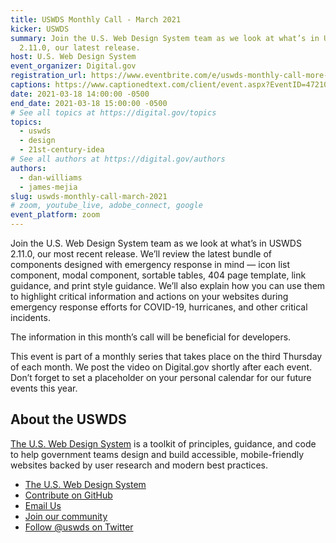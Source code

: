 ```yaml
---
title: USWDS Monthly Call - March 2021
kicker: USWDS
summary: Join the U.S. Web Design System team as we look at what’s in USWDS
  2.11.0, our latest release.
host: U.S. Web Design System
event_organizer: Digital.gov
registration_url: https://www.eventbrite.com/e/uswds-monthly-call-more-emergency-response-components-mar-2021-tickets-144525789527
captions: https://www.captionedtext.com/client/event.aspx?EventID=4721093&CustomerID=321
date: 2021-03-18 14:00:00 -0500
end_date: 2021-03-18 15:00:00 -0500
# See all topics at https://digital.gov/topics
topics:
  - uswds
  - design
  - 21st-century-idea
# See all authors at https://digital.gov/authors
authors:
  - dan-williams
  - james-mejia
slug: uswds-monthly-call-march-2021
# zoom, youtube_live, adobe_connect, google
event_platform: zoom
---
```

Join the U.S. Web Design System team as we look at what’s in USWDS 2.11.0, our most recent release. We’ll review the latest bundle of components designed with emergency response in mind — icon list component, modal component, sortable tables, 404 page template, link guidance, and print style guidance. We’ll also explain how you can use them to highlight critical information and actions on your websites during emergency response efforts for COVID-19, hurricanes, and other critical incidents. 

The information in this month’s call will be beneficial for developers.

This event is part of a monthly series that takes place on the third Thursday of each month. We post the video on Digital.gov shortly after each event. Don’t forget to set a placeholder on your personal calendar for our future events this year.



## About the USWDS

[The U.S. Web Design System](https://designsystem.digital.gov/) is a toolkit of principles, guidance, and code to help government teams design and build accessible, mobile-friendly websites backed by user research and modern best practices.

* [The U.S. Web Design System](https://designsystem.digital.gov/)
* [Contribute on GitHub](https://github.com/uswds/uswds/issues)
* [Email Us](mailto:uswds@support.digitalgov.gov)
* [Join our community](https://digital.gov/communities/uswds/)
* [Follow @uswds on Twitter](https://twitter.com/uswds)